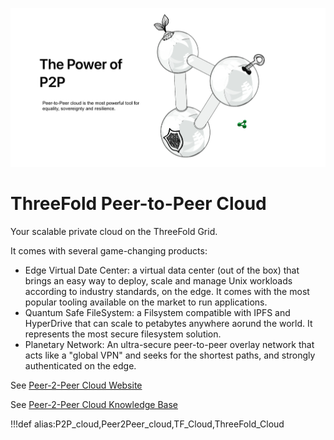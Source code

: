 
![](img/peer2peercloud.png)

# ThreeFold Peer-to-Peer Cloud

Your scalable private cloud on the ThreeFold Grid. 

It comes with several game-changing products:
- Edge Virtual Date Center: a virtual data center (out of the box) that brings an easy way to deploy, scale and manage Unix workloads according to industry standards, on the edge. It comes with the most popular tooling available on the market to run applications.
- Quantum Safe FileSystem: a Filsystem compatible with IPFS and HyperDrive that can scale to petabytes anywhere aorund the world. It represents the most secure filesystem solution.
- Planetary Network: An ultra-secure peer-to-peer overlay network that acts like a "global VPN" and seeks for the shortest paths, and strongly authenticated on the edge.

See [Peer-2-Peer Cloud Website](https://threefold.io/cloud)

See [Peer-2-Peer Cloud Knowledge Base](https://threefold.io/info/cloud)

<!-- ## Incredible Features -->
<!-- ![](img/peer2peer_private.png) -->

!!!def alias:P2P_cloud,Peer2Peer_cloud,TF_Cloud,ThreeFold_Cloud
